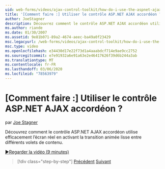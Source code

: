 ```yaml
---
uid: web-forms/videos/ajax-control-toolkit/how-do-i-use-the-aspnet-ajax-accordion-control
title: '[Comment faire :] Utiliser le contrôle ASP.NET AJAX accordéon ? | Microsoft Docs'
author: JoeStagner
description: Découvrez comment le contrôle ASP.NET AJAX accordéon utilise efficacement l’écran réel en activant la transition animée lisse entre un contenu différent p...
ms.author: riande
ms.date: 01/30/2007
ms.assetid: 9e81b071-89a2-4674-aeec-ba49a0f23429
msc.legacyurl: /web-forms/videos/ajax-control-toolkit/how-do-i-use-the-aspnet-ajax-accordion-control
msc.type: video
ms.openlocfilehash: e34430d17e22f73d1a4aaabdcf714e9ae9cc2752
ms.sourcegitcommit: e7e91932a6e91a63e2e46417626f39d6b244a3ab
ms.translationtype: MT
ms.contentlocale: fr-FR
ms.lasthandoff: 03/06/2020
ms.locfileid: "78563979"
---
```

# <a name="how-do-i-use-the-aspnet-ajax-accordion-control"></a>[Comment faire :] Utiliser le contrôle ASP.NET AJAX accordéon ?

par [Joe Stagner](https://github.com/JoeStagner)

Découvrez comment le contrôle ASP.NET AJAX accordéon utilise efficacement l’écran réel en activant la transition animée lisse entre différents volets de contenu.

[&#9654;Regarder la vidéo (9 minutes)](https://channel9.msdn.com/Blogs/ASP-NET-Site-Videos/how-do-i-use-the-aspnet-ajax-accordion-control)

> [!div class="step-by-step"]
> [Précédent](how-do-i-use-the-aspnet-ajax-alwaysvisible-control-extender.md)
> [Suivant](how-do-i-use-the-aspnet-ajax-collapsable-panel-extender.md)
